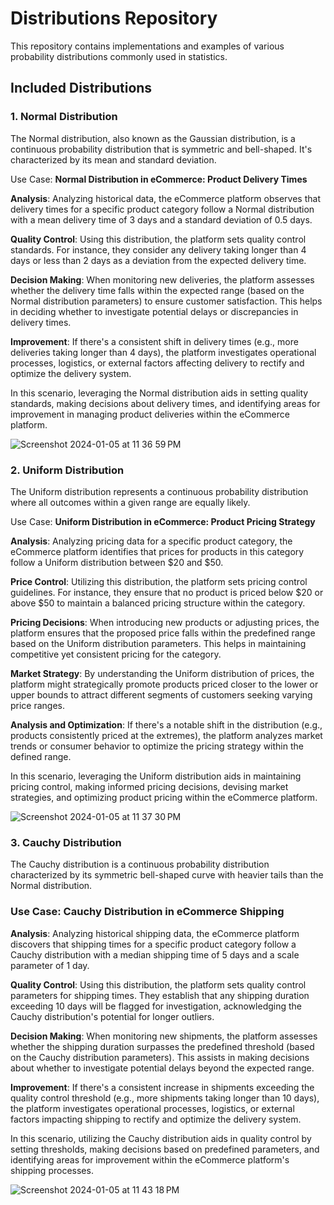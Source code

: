 # Distributions Repository

This repository contains implementations and examples of various probability distributions commonly used in statistics.

## Included Distributions

### 1. Normal Distribution
The Normal distribution, also known as the Gaussian distribution, is a continuous probability distribution that is symmetric and bell-shaped. It's characterized by its mean and standard deviation.

Use Case: **Normal Distribution in eCommerce: Product Delivery Times**

**Analysis**: Analyzing historical data, the eCommerce platform observes that delivery times for a specific product category follow a Normal distribution with a mean delivery time of 3 days and a standard deviation of 0.5 days.

**Quality Control**: Using this distribution, the platform sets quality control standards. For instance, they consider any delivery taking longer than 4 days or less than 2 days as a deviation from the expected delivery time.

**Decision Making**: When monitoring new deliveries, the platform assesses whether the delivery time falls within the expected range (based on the Normal distribution parameters) to ensure customer satisfaction. This helps in deciding whether to investigate potential delays or discrepancies in delivery times.

**Improvement**: If there's a consistent shift in delivery times (e.g., more deliveries taking longer than 4 days), the platform investigates operational processes, logistics, or external factors affecting delivery to rectify and optimize the delivery system.

In this scenario, leveraging the Normal distribution aids in setting quality standards, making decisions about delivery times, and identifying areas for improvement in managing product deliveries within the eCommerce platform.

![Screenshot 2024-01-05 at 11 36 59 PM](https://github.com/manojbusam/Statistics/assets/44409170/d02ef9af-53ae-46c6-88a9-a30031e505aa)

### 2. Uniform Distribution
The Uniform distribution represents a continuous probability distribution where all outcomes within a given range are equally likely.

Use Case: **Uniform Distribution in eCommerce: Product Pricing Strategy**

**Analysis**: Analyzing pricing data for a specific product category, the eCommerce platform identifies that prices for products in this category follow a Uniform distribution between $20 and $50.

**Price Control**: Utilizing this distribution, the platform sets pricing control guidelines. For instance, they ensure that no product is priced below $20 or above $50 to maintain a balanced pricing structure within the category.

**Pricing Decisions**: When introducing new products or adjusting prices, the platform ensures that the proposed price falls within the predefined range based on the Uniform distribution parameters. This helps in maintaining competitive yet consistent pricing for the category.

**Market Strategy**: By understanding the Uniform distribution of prices, the platform might strategically promote products priced closer to the lower or upper bounds to attract different segments of customers seeking varying price ranges.

**Analysis and Optimization**: If there's a notable shift in the distribution (e.g., products consistently priced at the extremes), the platform analyzes market trends or consumer behavior to optimize the pricing strategy within the defined range.

In this scenario, leveraging the Uniform distribution aids in maintaining pricing control, making informed pricing decisions, devising market strategies, and optimizing product pricing within the eCommerce platform.

![Screenshot 2024-01-05 at 11 37 30 PM](https://github.com/manojbusam/Statistics/assets/44409170/04525069-1e8f-48a5-9039-814350b3c810)

### 3. Cauchy Distribution
The Cauchy distribution is a continuous probability distribution characterized by its symmetric bell-shaped curve with heavier tails than the Normal distribution.

### Use Case: Cauchy Distribution in eCommerce Shipping

**Analysis**: Analyzing historical shipping data, the eCommerce platform discovers that shipping times for a specific product category follow a Cauchy distribution with a median shipping time of 5 days and a scale parameter of 1 day.

**Quality Control**: Using this distribution, the platform sets quality control parameters for shipping times. They establish that any shipping duration exceeding 10 days will be flagged for investigation, acknowledging the Cauchy distribution's potential for longer outliers.

**Decision Making**: When monitoring new shipments, the platform assesses whether the shipping duration surpasses the predefined threshold (based on the Cauchy distribution parameters). This assists in making decisions about whether to investigate potential delays beyond the expected range.

**Improvement**: If there's a consistent increase in shipments exceeding the quality control threshold (e.g., more shipments taking longer than 10 days), the platform investigates operational processes, logistics, or external factors impacting shipping to rectify and optimize the delivery system.

In this scenario, utilizing the Cauchy distribution aids in quality control by setting thresholds, making decisions based on predefined parameters, and identifying areas for improvement within the eCommerce platform's shipping processes.

![Screenshot 2024-01-05 at 11 43 18 PM](https://github.com/manojbusam/Statistics/assets/44409170/aaf6416d-c96a-4bf8-b203-7202569f468e)
